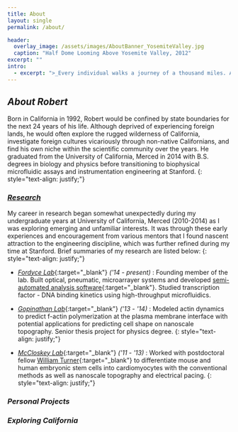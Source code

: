 ```yaml
---
title: About
layout: single
permalink: /about/

header:
  overlay_image: /assets/images/AboutBanner_YosemiteValley.jpg
  caption: "Half Dome Looming Above Yosemite Valley, 2012"
excerpt: ""
intro:
  - excerpt: ">_Every individual walks a journey of a thousand miles. Arduous, uncertain, at times seemingly insurmountable, the journey continues against the odds. However, when we examine our own particular path, we find something quite peculiar as it seems to be a combination of treading the paths of those before us, crossing paths with those amongst us, and forging ahead on our own into the unknown. Let us not forget that our journey would not be possible if it were not for our past, present and future comrades._"
---
```




## _About Robert_

Born in California in 1992, Robert would be confined by state boundaries for the next 24 years of his life. Although deprived of experiencing foreign lands, he would often explore the rugged wilderness of California, investigate foreign cultures vicariously through non-native Californians, and find his own niche within the scientific community over the years. He graduated from the University of California, Merced in 2014 with B.S. degrees in biology and physics before transitioning to biophysical microfluidic assays and instrumentation engineering at Stanford. 
{: style="text-align: justify;"}

### [_Research_](http://robertpuccinelli.com/research/)

My career in research began somewhat unexpectedly during my undergraduate years at University of California, Merced (2010-2014) as I was exploring emerging and unfamiliar interests. It was through these early experiences and encouragement from various mentors that I found nascent attraction to the engineering discipline, which was further refined during my time at Stanford. Brief summaries of my research are listed below:
{: style="text-align: justify;"}

* [_Fordyce Lab_](https://www.fordycelab.com){:target="_blank"} _('14 - present)_ : Founding member of the lab. Built optical, pneumatic, microarrayer systems and developed [semi-automated analysis software](https://github.com/FordyceLab/MITOMIAnalysis_Software){:target="_blank"}. Studied transcription factor - DNA binding kinetics using high-throughput microfluidics.
* [_Gopinathan Lab_](http://gopinathanlab.ucmerced.edu/){:target="_blank"} _('13 - '14)_ : Modeled actin dynamics to predict f-actin polymerization at the plasma membrane interface with potential applications for predicting cell shape on nanoscale topography. Senior thesis project for physics degree.
{: style="text-align: justify;"}

* [_McCloskey Lab_](http://kara-mccloskey.squarespace.com/){:target="_blank"} _('11 - '13)_ : Worked with postdoctoral fellow [William Turner](https://www.linkedin.com/in/turnerws/){:target="_blank"} to differentiate mouse and human embryonic stem cells into cardiomyocytes with the conventional methods as well as nanoscale topography and electrical pacing.
{: style="text-align: justify;"}

### _Personal Projects_



### _Exploring California_
